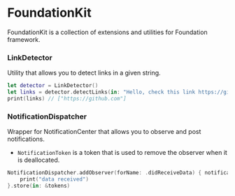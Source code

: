 # FoundationKit

FoundationKit is a collection of extensions and utilities for Foundation framework.

### LinkDetector
Utility that allows you to detect links in a given string.

```swift
let detector = LinkDetector()
let links = detector.detectLinks(in: "Hello, check this link https://github.com")
print(links) // ["https://github.com"]
```

### NotificationDispatcher
Wrapper for NotificationCenter that allows you to observe and post notifications.
- `NotificationToken` is a token that is used to remove the observer when it is deallocated.

```swift
NotificationDispatcher.addObserver(forName: .didReceiveData) { notification in
    print("data received")
}.store(in: &tokens)
```
